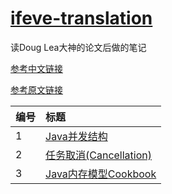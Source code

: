 # [ifeve-translation][duanzx]
读Doug Lea大神的论文后做的笔记     

[参考中文链接](http://ifeve.com/doug-lea/)

[参考原文链接](http://gee.cs.oswego.edu/)

| 编号    | 标题                                    
| :--- | :--------------------------------------- 
| 1    | [Java并发结构][001]                           
| 2    | [任务取消(Cancellation)][002]                           
| 3    | [Java内存模型Cookbook][003]                           

[duanzx]: https://github.com/duanzx/ifeve-translation
[001]: https://github.com/duanzx/ifeve-translation/blob/master/note/20190527/target.md
[002]: https://github.com/duanzx/ifeve-translation/blob/master/note/20190527/target.md
[003]: https://github.com/duanzx/ifeve-translation/blob/master/note/20190530/JavaMemoryModelCookbook.md

     
